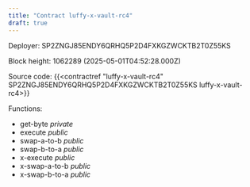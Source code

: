 ```yaml
---
title: "Contract luffy-x-vault-rc4"
draft: true
---
```

Deployer: SP2ZNGJ85ENDY6QRHQ5P2D4FXKGZWCKTB2T0Z55KS


 



Block height: 1062289 (2025-05-01T04:52:28.000Z)

Source code: {{<contractref "luffy-x-vault-rc4" SP2ZNGJ85ENDY6QRHQ5P2D4FXKGZWCKTB2T0Z55KS luffy-x-vault-rc4>}}

Functions:

* get-byte _private_
* execute _public_
* swap-a-to-b _public_
* swap-b-to-a _public_
* x-execute _public_
* x-swap-a-to-b _public_
* x-swap-b-to-a _public_

